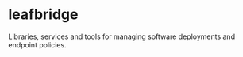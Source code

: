 # leafbridge
Libraries, services and tools for managing software deployments and endpoint policies.

